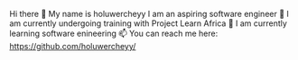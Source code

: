 Hi there 👋
My name is holuwercheyy
I am an aspiring software engineer
🔭 I am currently undergoing training with Project Learn Africa
🌱 I am currently learning software enineering
📫 You can reach me here: https://github.com/holuwercheyy/
